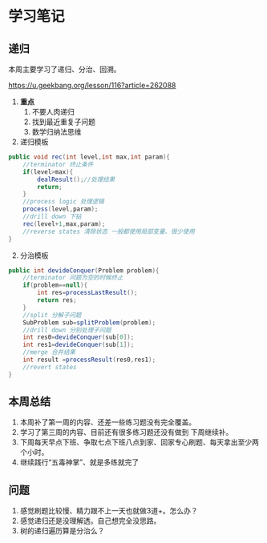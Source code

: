# 学习笔记

## 递归

本周主要学习了递归、分治、回溯。

https://u.geekbang.org/lesson/116?article=262088

1. **重点**
   1. 不要人肉递归
   2. 找到最近重复子问题
   3. 数学归纳法思维
2. 递归模板

```java
public void rec(int level,int max,int param){
	//terminator 终止条件
	if(level>max){
		dealResult();//处理结果
		return;
	}
	//process logic 处理逻辑
	process(level,param);
	//drill down 下钻
	rec(level+1,max,param);
	//reverse states 清除状态 一般都使用局部变量、很少使用
}
```

2. 分治模板

```java
public int devideConquer(Problem problem){
	//terminator 问题为空的时候终止
	if(problem==null){
		int res=processLastResult();
		return res;
	}
	//split 分解子问题
	SubProblem sub=splitProblem(problem);
	//drill down 分别处理子问题
	int res0=devideConquer(sub[0]);
	int res1=devideConquer(sub[1]);
	//merge 合并结果
	int result =processResult(res0,res1);
	//revert states
}
```



## 本周总结

1. 本周补了第一周的内容、还差一些练习题没有完全覆盖。
2. 学习了第三周的内容、目前还有很多练习题还没有做到 下周继续补。 
3. 下周每天早点下班、争取七点下班八点到家、回家专心刷题、每天拿出至少两个小时。
4. 继续践行“五毒神掌”、就是多练就完了

## 问题

1. 感觉刷题比较慢、精力跟不上一天也就做3道+。怎么办？
2. 感觉递归还是没理解透。自己想完全没思路。
3. 树的递归遍历算是分治么？
